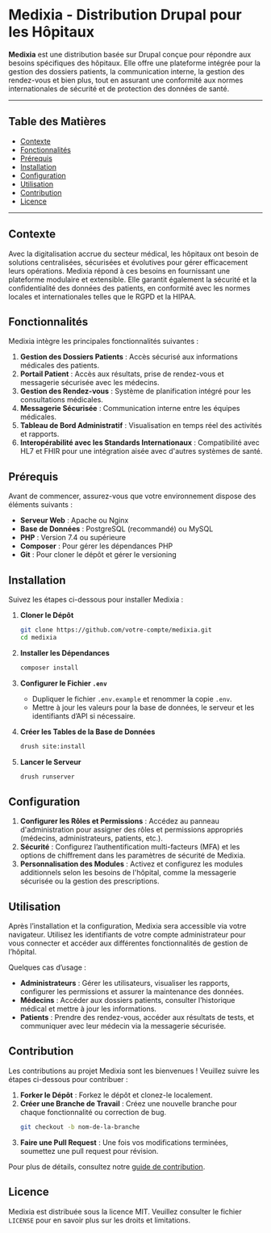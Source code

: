 
# **Medixia - Distribution Drupal pour les Hôpitaux**

**Medixia** est une distribution basée sur Drupal conçue pour répondre aux besoins spécifiques des hôpitaux. Elle offre une plateforme intégrée pour la gestion des dossiers patients, la communication interne, la gestion des rendez-vous et bien plus, tout en assurant une conformité aux normes internationales de sécurité et de protection des données de santé.

---

## Table des Matières

- [Contexte](#contexte)
- [Fonctionnalités](#fonctionnalités)
- [Prérequis](#prérequis)
- [Installation](#installation)
- [Configuration](#configuration)
- [Utilisation](#utilisation)
- [Contribution](#contribution)
- [Licence](#licence)

---

## Contexte

Avec la digitalisation accrue du secteur médical, les hôpitaux ont besoin de solutions centralisées, sécurisées et évolutives pour gérer efficacement leurs opérations. Medixia répond à ces besoins en fournissant une plateforme modulaire et extensible. Elle garantit également la sécurité et la confidentialité des données des patients, en conformité avec les normes locales et internationales telles que le RGPD et la HIPAA.

## Fonctionnalités

Medixia intègre les principales fonctionnalités suivantes :

1. **Gestion des Dossiers Patients** : Accès sécurisé aux informations médicales des patients.
2. **Portail Patient** : Accès aux résultats, prise de rendez-vous et messagerie sécurisée avec les médecins.
3. **Gestion des Rendez-vous** : Système de planification intégré pour les consultations médicales.
4. **Messagerie Sécurisée** : Communication interne entre les équipes médicales.
5. **Tableau de Bord Administratif** : Visualisation en temps réel des activités et rapports.
6. **Interopérabilité avec les Standards Internationaux** : Compatibilité avec HL7 et FHIR pour une intégration aisée avec d'autres systèmes de santé.

## Prérequis

Avant de commencer, assurez-vous que votre environnement dispose des éléments suivants :

- **Serveur Web** : Apache ou Nginx
- **Base de Données** : PostgreSQL (recommandé) ou MySQL
- **PHP** : Version 7.4 ou supérieure
- **Composer** : Pour gérer les dépendances PHP
- **Git** : Pour cloner le dépôt et gérer le versioning

## Installation

Suivez les étapes ci-dessous pour installer Medixia :

1. **Cloner le Dépôt**
   ```bash
   git clone https://github.com/votre-compte/medixia.git
   cd medixia
   ```

2. **Installer les Dépendances**
   ```bash
   composer install
   ```

3. **Configurer le Fichier `.env`**
   - Dupliquer le fichier `.env.example` et renommer la copie `.env`.
   - Mettre à jour les valeurs pour la base de données, le serveur et les identifiants d’API si nécessaire.

4. **Créer les Tables de la Base de Données**
   ```bash
   drush site:install
   ```

5. **Lancer le Serveur**
   ```bash
   drush runserver
   ```

## Configuration

1. **Configurer les Rôles et Permissions** : Accédez au panneau d'administration pour assigner des rôles et permissions appropriés (médecins, administrateurs, patients, etc.).
2. **Sécurité** : Configurez l’authentification multi-facteurs (MFA) et les options de chiffrement dans les paramètres de sécurité de Medixia.
3. **Personnalisation des Modules** : Activez et configurez les modules additionnels selon les besoins de l'hôpital, comme la messagerie sécurisée ou la gestion des prescriptions.

## Utilisation

Après l’installation et la configuration, Medixia sera accessible via votre navigateur. Utilisez les identifiants de votre compte administrateur pour vous connecter et accéder aux différentes fonctionnalités de gestion de l’hôpital.

Quelques cas d’usage :

- **Administrateurs** : Gérer les utilisateurs, visualiser les rapports, configurer les permissions et assurer la maintenance des données.
- **Médecins** : Accéder aux dossiers patients, consulter l’historique médical et mettre à jour les informations.
- **Patients** : Prendre des rendez-vous, accéder aux résultats de tests, et communiquer avec leur médecin via la messagerie sécurisée.

## Contribution

Les contributions au projet Medixia sont les bienvenues ! Veuillez suivre les étapes ci-dessous pour contribuer :

1. **Forker le Dépôt** : Forkez le dépôt et clonez-le localement.
2. **Créer une Branche de Travail** : Créez une nouvelle branche pour chaque fonctionnalité ou correction de bug.
   ```bash
   git checkout -b nom-de-la-branche
   ```
3. **Faire une Pull Request** : Une fois vos modifications terminées, soumettez une pull request pour révision.

Pour plus de détails, consultez notre [guide de contribution](CONTRIBUTING.md).

## Licence

Medixia est distribuée sous la licence MIT. Veuillez consulter le fichier `LICENSE` pour en savoir plus sur les droits et limitations.
